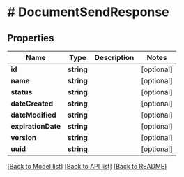 # # DocumentSendResponse

## Properties

Name | Type | Description | Notes
------------ | ------------- | ------------- | -------------
**id** | **string** |  | [optional]
**name** | **string** |  | [optional]
**status** | **string** |  | [optional]
**dateCreated** | **string** |  | [optional]
**dateModified** | **string** |  | [optional]
**expirationDate** | **string** |  | [optional]
**version** | **string** |  | [optional]
**uuid** | **string** |  | [optional]

[[Back to Model list]](../../README.md#models) [[Back to API list]](../../README.md#endpoints) [[Back to README]](../../README.md)
